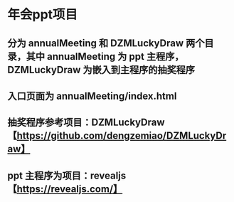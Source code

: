 # 年会ppt项目

## 分为 annualMeeting 和 DZMLuckyDraw 两个目录，其中 annualMeeting 为 ppt 主程序，DZMLuckyDraw 为嵌入到主程序的抽奖程序

## 入口页面为 annualMeeting/index.html

## 抽奖程序参考项目：DZMLuckyDraw【https://github.com/dengzemiao/DZMLuckyDraw】

## ppt 主程序为项目：revealjs【https://revealjs.com/】